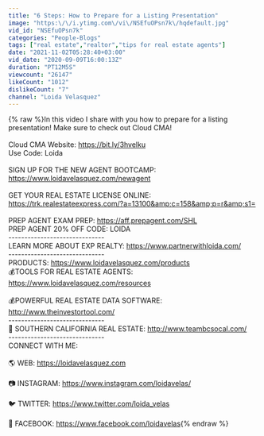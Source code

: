 ```yaml
---
title: "6 Steps: How to Prepare for a Listing Presentation"
image: "https:\/\/i.ytimg.com\/vi\/NSEfuOPsn7k\/hqdefault.jpg"
vid_id: "NSEfuOPsn7k"
categories: "People-Blogs"
tags: ["real estate","realtor","tips for real estate agents"]
date: "2021-11-02T05:28:40+03:00"
vid_date: "2020-09-09T16:00:13Z"
duration: "PT12M5S"
viewcount: "26147"
likeCount: "1012"
dislikeCount: "7"
channel: "Loida Velasquez"
---
```

{% raw %}In this video I share with you how to prepare for a listing presentation!  Make sure to check out Cloud CMA!<br /><br />Cloud CMA Website: <a rel="nofollow" target="blank" href="https://bit.ly/3hvelku">https://bit.ly/3hvelku</a><br />Use Code: Loida<br /><br />SIGN UP FOR THE NEW AGENT BOOTCAMP:<br /><a rel="nofollow" target="blank" href="https://www.loidavelasquez.com/newagent">https://www.loidavelasquez.com/newagent</a><br /><br />GET YOUR REAL ESTATE LICENSE ONLINE:<br /> <a rel="nofollow" target="blank" href="https://trk.realestateexpress.com/?a=13100&amp;c=158&amp;p=r&amp;s1=">https://trk.realestateexpress.com/?a=13100&amp;c=158&amp;p=r&amp;s1=</a><br /><br />PREP AGENT EXAM PREP: <a rel="nofollow" target="blank" href="https://aff.prepagent.com/SHL">https://aff.prepagent.com/SHL</a><br />PREP AGENT 20% OFF CODE: LOIDA<br />------------------------------<br />LEARN MORE ABOUT EXP REALTY: <a rel="nofollow" target="blank" href="https://www.partnerwithloida.com/">https://www.partnerwithloida.com/</a><br />------------------------------<br /> PRODUCTS: <a rel="nofollow" target="blank" href="https://www.loidavelasquez.com/products">https://www.loidavelasquez.com/products</a><br />💰TOOLS FOR REAL ESTATE AGENTS: <a rel="nofollow" target="blank" href="https://www.loidavelasquez.com/resources">https://www.loidavelasquez.com/resources</a><br /><br />💰POWERFUL REAL ESTATE DATA SOFTWARE: <a rel="nofollow" target="blank" href="http://www.theinvestortool.com/">http://www.theinvestortool.com/</a><br />------------------------------<br />🏡 SOUTHERN CALIFORNIA REAL ESTATE: <a rel="nofollow" target="blank" href="http://www.teambcsocal.com/">http://www.teambcsocal.com/</a> <br />------------------------------<br />CONNECT WITH ME:<br /><br />🌎 WEB: <a rel="nofollow" target="blank" href="https://loidavelasquez.com">https://loidavelasquez.com</a> <br /><br />📷 INSTAGRAM: <a rel="nofollow" target="blank" href="https://www.instagram.com/loidavelas/">https://www.instagram.com/loidavelas/</a><br /><br />🐦 TWITTER: <a rel="nofollow" target="blank" href="https://www.twitter.com/loida_velas">https://www.twitter.com/loida_velas</a><br /><br />📱 FACEBOOK: <a rel="nofollow" target="blank" href="https://www.facebook.com/loidavelas">https://www.facebook.com/loidavelas</a>{% endraw %}
